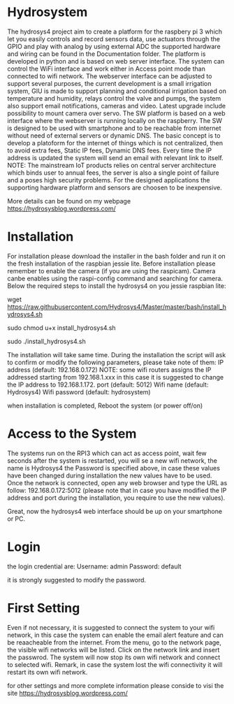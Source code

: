 # Hydrosystem

The hydrosys4 project aim to create a platform for the raspbery pi 3 which let you easily controls and record sensors data, use actuators through the GPIO and play with analog by using external ADC the supported hardware and wiring can be found in the Documentation folder. The platform is developed in python and is based on web server interface. The system can control the WiFi interface and work either in Access point mode than connected to wifi network. The webserver interface can be adjusted to support several purposes, the current development is a small irrigation system, GIU is made to support planning and conditional irrigation based on temperature and humidity, relays control the valve and pumps, the system also support email notifications, cameras and video. Latest upgrade include possibility to mount camera over servo.
The SW platform is based on a web interface where the webserver is running locally on the raspberry. The SW is designed to be used with smartphone and to be reachable from internet without need of external servers or dynamic DNS. 
The basic concept is to develop a platoform for the internet of things which is not centralized, then to avoid extra fees, Static IP fees, Dynamic DNS fees. Every time the IP address is updated the system will send an email with relevant link to itself. 
NOTE: The mainstream IoT products relies on central server architecture which binds user to annual fees, the server is also a single point of failure and a poses high security problems. 
For the designed applications the supporting hardware platform and sensors are choosen to be inexpensive.

More details can be found on my webpage https://hydrosysblog.wordpress.com/

# Installation

For installation please download the installer in the bash folder and run it on the fresh installation of the raspbian jessie lite. Before installation please remember to enable the camera (if you are using the raspicam). Camera canbe enables using the raspi-config command and searching for camera.
Below the required steps to install the hydrosys4 on you jessie raspbian lite:

wget https://raw.githubusercontent.com/Hydrosys4/Master/master/bash/install_hydrosys4.sh

sudo chmod u+x install_hydrosys4.sh

sudo ./install_hydrosys4.sh

The installation will take same time.
During the installation the script will ask to confirm or modify the following parameters, please take note of them:
IP address (default: 192.168.0.172) NOTE: some wifi routers assigns the IP addressed starting from 192.168.1.xxx in this case it is suggested to change the IP address to 192.168.1.172.
port (default: 5012)
Wifi name (default: Hydrosys4)
Wifi password (default: hydrosystem)

when installation is completed, Reboot the system (or power off/on)

# Access to the System

The systems run on the RPI3 which can act as access point, wait few seconds after the system is restarted, you will se a new wifi network, the name is Hydrosys4 the Password is specified above, in case these values have been changed during installation the new values have to be used.
Once the network is connected, open any web browser and type the URL as follow:
192.168.0.172:5012 (please note that in case you have modified the IP address and port during the installation, you require to use the new values).

Great, now the hydrosys4 web interface should be up on your smartphone or PC.


# Login

the login credential are:
Username: admin
Password: default

it is strongly suggested to modify the password.

# First Setting

Even if not necessary, it is suggested to connect the system to your wifi network, in this case the system can enable the email alert feature and can be reaacheable from the internet. 
From the menu, go to the network page, the visible wifi networks will be listed.
Click on the network link and insert the passwrod. 
The system will now stop its own wifi network and connect to selected wifi.
Remark, in case the system lost the wifi connectivity it will restart its own wifi network.

for other settings and more complete information please conside to visi the site https://hydrosysblog.wordpress.com/

